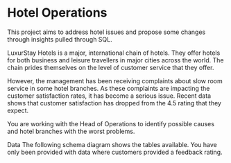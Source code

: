 # Hotel Operations
This project aims to address hotel issues and propose some changes through insights pulled through SQL.

LuxurStay Hotels is a major, international chain of hotels. They offer hotels for both business and leisure travellers in major cities across the world. The chain prides themselves on the level of customer service that they offer.

However, the management has been receiving complaints about slow room service in some hotel branches. As these complaints are impacting the customer satisfaction rates, it has become a serious issue. Recent data shows that customer satisfaction has dropped from the 4.5 rating that they expect.

You are working with the Head of Operations to identify possible causes and hotel branches with the worst problems.

Data
The following schema diagram shows the tables available. You have only been provided with data where customers provided a feedback rating.


